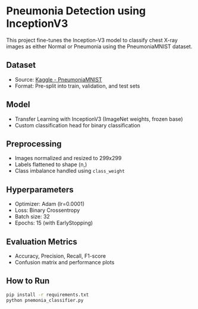 # Pneumonia Detection using InceptionV3

This project fine-tunes the Inception-V3 model to classify chest X-ray images as either Normal or Pneumonia using the PneumoniaMNIST dataset.

## Dataset
- Source: [Kaggle - PneumoniaMNIST](https://www.kaggle.com/datasets/rijulshr/pneumoniamnist)
- Format: Pre-split into train, validation, and test sets

## Model
- Transfer Learning with InceptionV3 (ImageNet weights, frozen base)
- Custom classification head for binary classification

## Preprocessing
- Images normalized and resized to 299x299
- Labels flattened to shape (n,)
- Class imbalance handled using `class_weight`

## Hyperparameters
- Optimizer: Adam (lr=0.0001)
- Loss: Binary Crossentropy
- Batch size: 32
- Epochs: 15 (with EarlyStopping)

## Evaluation Metrics
- Accuracy, Precision, Recall, F1-score
- Confusion matrix and performance plots

## How to Run

```bash
pip install -r requirements.txt
python pnemonia_classifier.py
```